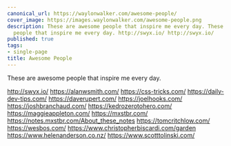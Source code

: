 ```yaml
---
canonical_url: https://waylonwalker.com/awesome-people/
cover_image: https://images.waylonwalker.com/awesome-people.png
description: These are awesome people that inspire me every day. These are awesome
  people that inspire me every day. http://swyx.io/ http://swyx.io/
published: true
tags:
- single-page
title: Awesome People
---
```


These are awesome people that inspire me every day.

http://swyx.io/ https://alanwsmith.com/ https://css-tricks.com/ https://daily-dev-tips.com/ https://daverupert.com/ https://joelhooks.com/ https://joshbranchaud.com/ https://kedrozerotohero.com/ https://maggieappleton.com/ https://mxstbr.com/ https://notes.mxstbr.com/About_these_notes https://tomcritchlow.com/ https://wesbos.com/ https://www.christopherbiscardi.com/garden https://www.helenanderson.co.nz/ https://www.scotttolinski.com/